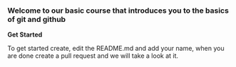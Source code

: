 ### Welcome to our basic course that introduces you to the basics of git and github

**Get Started**

To get started create, edit the README.md and add your name, when you are done create a pull request and we will take a look at it.

